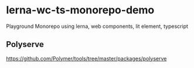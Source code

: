 # lerna-wc-ts-monorepo-demo

Playground Monorepo using lerna, web components, lit element, typescript

## Polyserve

https://github.com/Polymer/tools/tree/master/packages/polyserve